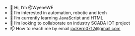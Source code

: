 - 👋 Hi, I’m @WyeneWE
- 👀 I’m interested in automation, robotic and tech
- 🌱 I’m currently learning JavaScript and HTML
- 💞️ I’m looking to collaborate on industry SCADA IOT project
- 📫 How to reach me by email jackern0712@gmail.com

<!---
WyeneWE/WyeneWE is a ✨ special ✨ repository because its `README.md` (this file) appears on your GitHub profile.
You can click the Preview link to take a look at your changes.
--->
